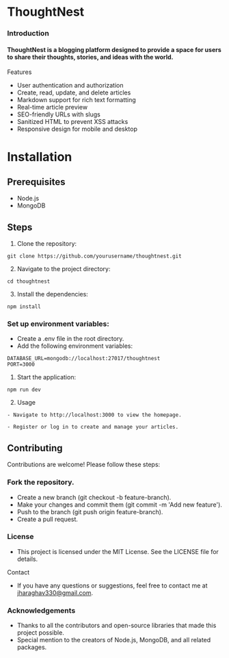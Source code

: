 # ThoughtNest
### Introduction
#### ThoughtNest is a blogging platform designed to provide a space for users to share their thoughts, stories, and ideas with the world.

Features
- User authentication and authorization
- Create, read, update, and delete articles
- Markdown support for rich text formatting
- Real-time article preview
- SEO-friendly URLs with slugs
- Sanitized HTML to prevent XSS attacks
- Responsive design for mobile and desktop

# Installation
## Prerequisites
- Node.js
- MongoDB
## Steps
1. Clone the repository:
```
git clone https://github.com/yourusername/thoughtnest.git
```
2.  Navigate to the project directory:
```
cd thoughtnest
```
3. Install the dependencies:
```
npm install
```
### Set up environment variables:

- Create a .env file in the root directory.
- Add the following environment variables:
```
DATABASE_URL=mongodb://localhost:27017/thoughtnest
PORT=3000
```
1. Start the application:
```
npm run dev
```
2. Usage
```
- Navigate to http://localhost:3000 to view the homepage.

- Register or log in to create and manage your articles.
```
## Contributing
Contributions are welcome! Please follow these steps:

### Fork the repository.
- Create a new branch (git checkout -b feature-branch).
- Make your changes and commit them (git commit -m 'Add new feature').
- Push to the branch (git push origin feature-branch).
- Create a pull request.
### License
- This project is licensed under the MIT License. See the LICENSE file for details.

Contact
- If you have any questions or suggestions, feel free to contact me at jharaghav330@gmail.com.

### Acknowledgements
- Thanks to all the contributors and open-source libraries that made this project possible.
- Special mention to the creators of Node.js, MongoDB, and all related packages.

